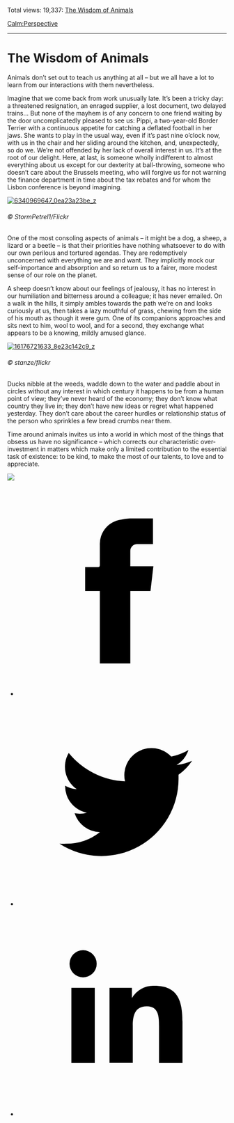 Total views: 19,337: [The Wisdom of Animals](https://www.theschooloflife.com/thebookoflife/the-wisdom-of-animals/)

[Calm:](https://www.theschooloflife.com/thebookoflife/category/calm/)[Perspective](https://www.theschooloflife.com/thebookoflife/category/calm/perspective/)

* * *

# The Wisdom of Animals
<style>
						.alignnone {
  display: block;
  margin-left: auto;
  margin-right: auto;
  align: center:
}

.addtoany_share_save_container {
display:none;
}

.wp-block-image {
		display: block;
  margin-left: auto;
  margin-right: auto;
  width: 50%;
}

.aligncenter {
display: block;
  margin-left: auto;
  margin-right: auto;
  align: center:
}

@media only screen and (max-width: 500px) {
  .wp-block-image {
		display: block;
  margin-left: auto;
  margin-right: auto;
  width: 100%;
} }

h1 {max-width: 600px !important;
}
.s18-single-post .content-area .site-main article .post-cat-header-display + .old-wrapper p {
    font-size: 1.200em
}
						</style>

Animals don’t set out to teach us anything at all – but we all have a lot to learn from our interactions with them nevertheless.

Imagine that we come back from work unusually late. It’s been a tricky day: a threatened resignation, an enraged supplier, a lost document, two delayed trains… But none of the mayhem is of any concern to one friend waiting by the door uncomplicatedly pleased to see us: Pippi, a two-year-old Border Terrier with a continuous appetite for catching a deflated football in her jaws. She wants to play in the usual way, even if it’s past nine o’clock now, with us in the chair and her sliding around the kitchen, and, unexpectedly, so do we. We’re not offended by her lack of overall interest in us. It’s at the root of our delight. Here, at last, is someone wholly indifferent to almost everything about us except for our dexterity at ball-throwing, someone who doesn’t care about the Brussels meeting, who will forgive us for not warning the finance department in time about the tax rebates and for whom the Lisbon conference is beyond imagining.

[![6340969647_0ea23a23be_z](https://www.theschooloflife.com/thebookoflife/wp-content/uploads/2017/04/6340969647_0ea23a23be_z.jpg)](http://www.thebookoflife.org/wp-content/uploads/2017/04/6340969647_0ea23a23be_z.jpg)

###### © StormPetrel1/Flickr

One of the most consoling aspects of animals – it might be a dog, a sheep, a lizard or a beetle – is that their priorities have nothing whatsoever to do with our own perilous and tortured agendas. They are redemptively unconcerned with everything we are and want. They implicitly mock our self-importance and absorption and so return us to a fairer, more modest sense of our role on the planet.

A sheep doesn’t know about our feelings of jealousy, it has no interest in our humiliation and bitterness around a colleague; it has never emailed. On a walk in the hills, it simply ambles towards the path we’re on and looks curiously at us, then takes a lazy mouthful of grass, chewing from the side of his mouth as though it were gum. One of its companions approaches and sits next to him, wool to wool, and for a second, they exchange what appears to be a knowing, mildly amused glance.

[![16176721633_8e23c142c9_z](https://www.theschooloflife.com/thebookoflife/wp-content/uploads/2017/04/16176721633_8e23c142c9_z.jpg)](http://www.thebookoflife.org/wp-content/uploads/2017/04/16176721633_8e23c142c9_z.jpg)

###### © stanze/flickr

Ducks nibble at the weeds, waddle down to the water and paddle about in circles without any interest in which century it happens to be from a human point of view; they’ve never heard of the economy; they don’t know what country they live in; they don’t have new ideas or regret what happened yesterday. They don’t care about the career hurdles or relationship status of the person who sprinkles a few bread crumbs near them.

Time around animals invites us into a world in which most of the things that obsess us have no significance – which corrects our characteristic over-investment in matters which make only a limited contribution to the essential task of existence: to be kind, to make the most of our talents, to love and to appreciate.

[![](https://img.youtube.com/vi/6VGfrDGY8sc/0.jpg)](https://www.youtube.com/embed/6VGfrDGY8sc?ecver=2 '')
<style>
    .iframe-class { display: block !important; }
</style>

- [<svg xmlns="http://www.w3.org/2000/svg" viewbox="0 0 26 26"><title>Facebook</title>
                    <g>
                        <path d="M8.38,10H9.92c.2,0,.29,0,.29-.28,0-.82,0-1.64,0-2.46a3.05,3.05,0,0,1,2.57-3.15A7.22,7.22,0,0,1,14,3.95c.86,0,1.71,0,2.57,0h.25v3.2h-2A.85.85,0,0,0,14,8c0,.62,0,1.24,0,1.91h2.87L16.51,13H14v9H10.21V13H8.38Z"></path>
                    </g>
                </svg>](http://www.facebook.com/sharer/sharer.php?u=https://www.theschooloflife.com/thebookoflife/the-wisdom-of-animals/)
- [<svg xmlns="http://www.w3.org/2000/svg" viewbox="0 0 26 26"><title>Twitter</title>
                    <path d="M21.69,7.9a6.75,6.75,0,0,1-1.94.53,3.39,3.39,0,0,0,1.48-1.87,6.76,6.76,0,0,1-2.14.82,3.38,3.38,0,0,0-5.75,3.08,9.59,9.59,0,0,1-7-3.53,3.38,3.38,0,0,0,1,4.51A3.36,3.36,0,0,1,5.89,11v0A3.38,3.38,0,0,0,8.6,14.37a3.39,3.39,0,0,1-1.53.06,3.38,3.38,0,0,0,3.15,2.35A6.78,6.78,0,0,1,6,18.22a6.87,6.87,0,0,1-.81,0A9.6,9.6,0,0,0,20,10.08q0-.22,0-.44A6.86,6.86,0,0,0,21.69,7.9Z"></path>
                </svg>](http://twitter.com/share?url=https://www.theschooloflife.com/thebookoflife/the-wisdom-of-animals/&text=&via=theschooloflife)
- [<svg xmlns="http://www.w3.org/2000/svg" viewbox="0 0 26 26"><title>LinkedIn</title>
<path class="cls-2" d="M6.67,10H9.58v9.36H6.67ZM8.13,5.32A1.69,1.69,0,1,1,6.44,7,1.69,1.69,0,0,1,8.13,5.32"></path><path class="cls-2" d="M11.41,10H14.2v1.28h0A3.06,3.06,0,0,1,17,9.75c2.95,0,3.49,1.94,3.49,4.46v5.14H17.57V14.79c0-1.09,0-2.48-1.51-2.48s-1.75,1.18-1.75,2.4v4.63H11.41Z"></path></svg>](https://www.linkedin.com/shareArticle?mini=true&url=https://www.theschooloflife.com/thebookoflife/the-wisdom-of-animals/)
